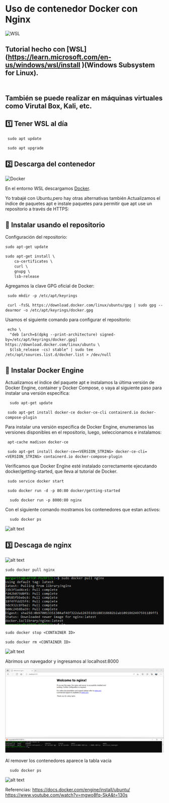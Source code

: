 # Uso de contenedor Docker con Nginx

  ![WSL](https://docs.microsoft.com/sv-se/windows/images/windows-linux-dev-env.png)


## Tutorial hecho con [WSL] (https://learn.microsoft.com/en-us/windows/wsl/install )(Windows Subsystem for Linux). 
## <br>También se puede realizar en máquinas virtuales como Virutal Box, Kali, etc.


 ## :one: Tener WSL al día
 
```
 sudo apt update
```
```
 sudo apt upgrade
```

## :two: Descarga del contenedor

![Docker](https://upload.wikimedia.org/wikipedia/commons/thumb/4/4e/Docker_%28container_engine%29_logo.svg/220px-Docker_%28container_engine%29_logo.svg.png)


En el entorno WSL descargamos  [Docker](https://docs.docker.com/engine/install/ubuntu/). 

Yo trabajé con Ubuntu,pero hay otras alternativas también
Actualizamos el índice de paquetes apt e instale paquetes para permitir que apt use un repositorio a través de HTTPS:

##   :large_blue_circle: Instalar usando el repositorio
 Configuración del repositorio:
```
sudo apt-get update
```

```
sudo apt-get install \
    ca-certificates \
    curl \
    gnupg \
    lsb-release
```
Agregamos la clave GPG oficial de Docker:
```
 sudo mkdir -p /etc/apt/keyrings
```
 
```
 curl -fsSL https://download.docker.com/linux/ubuntu/gpg | sudo gpg --dearmor -o /etc/apt/keyrings/docker.gpg
```
 Usamos el siguiente comando para configurar el repositorio:
```
 echo \
  "deb [arch=$(dpkg --print-architecture) signed-by=/etc/apt/keyrings/docker.gpg]      https://download.docker.com/linux/ubuntu \
  $(lsb_release -cs) stable" | sudo tee /etc/apt/sources.list.d/docker.list > /dev/null
```

##  :large_blue_circle: Instalar Docker Engine
Actualizamos el índice del paquete apt e instalamos la última versión de Docker Engine, container y Docker Compose, o vaya al siguiente paso para instalar una versión específica:
```
  sudo apt-get update
```
```
 sudo apt-get install docker-ce docker-ce-cli containerd.io docker-compose-plugin
```
Para instalar una versión específica de Docker Engine, enumeramos las versiones disponibles en el repositorio, luego, seleccionamos e instalamos:


```
 apt-cache madison docker-ce
```

```
 sudo apt-get install docker-ce=<VERSION_STRING> docker-ce-cli=<VERSION_STRING> containerd.io docker-compose-plugin
```
Verificamos que Docker Engine esté instalado correctamente ejecutando docker/getting-started, que lleva al tutorial de Docker.
```
 sudo service docker start
```

```
 sudo docker run -d -p 80:80 docker/getting-started
```

```
  sudo docker run -p 8000:80 nginx
```
Con el siguiente comando mostramos los contenedores que estan activos:
```
  sudo docker ps
``` 
  ![alt text](https://github.com/MargaritaMawyin/TutorialContenedorLinux/blob/main/ps2.png)

## :three: Descaga de nginx
 ![alt text](https://upload.wikimedia.org/wikipedia/commons/thumb/c/c5/Nginx_logo.svg/220px-Nginx_logo.svg.png)
 ```
 sudo docker pull nginx
 ```
  ![alt text](https://github.com/MargaritaMawyin/TutorialContenedorLinux/blob/main/pullnginx.png)

 ```
 sudo docker stop <CONTAINER ID>
 ```
 ```
 sudo docker rm <CONTAINER ID>
 ```
 ![alt text](https://github.com/MargaritaMawyin/TutorialContenedorLinux/blob/main/stopyrm.png)
 
 Abrimos un navegador y ingresamos al localhost:8000 
 
 ![alt text](https://github.com/MargaritaMawyin/TutorialContenedorLinux/blob/main/nginx.png)
 
 Al remover los contenedores aparece la tabla vacia
```
  sudo docker ps
``` 
 ![alt text](https://github.com/MargaritaMawyin/TutorialContenedorLinux/blob/main/ps0.png)

 Referencias:
 https://docs.docker.com/engine/install/ubuntu/
 https://www.youtube.com/watch?v=mgwo8fq-SkA&t=130s
 
 
